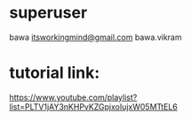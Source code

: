 # superuser
bawa itsworkingmind@gmail.com bawa.vikram

# tutorial link:
https://www.youtube.com/playlist?list=PLTV1jAY3nKHPvKZGpjxoIujxW05MTtEL6